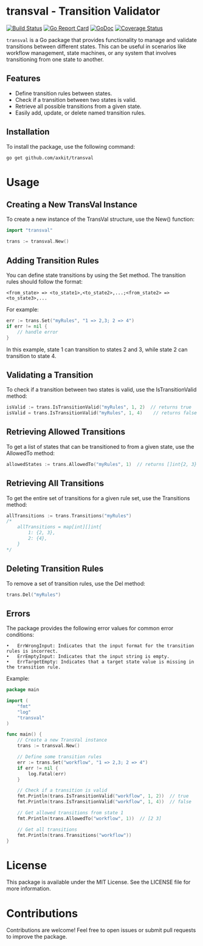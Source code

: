 # transval - Transition Validator

[![Build Status](https://github.com/axkit/transval/actions/workflows/go.yml/badge.svg)](https://github.com/axkit/transval/actions)
[![Go Report Card](https://goreportcard.com/badge/github.com/axkit/transval)](https://goreportcard.com/report/github.com/axkit/transval)
[![GoDoc](https://pkg.go.dev/badge/github.com/axkit/transval)](https://pkg.go.dev/github.com/axkit/transval)
[![Coverage Status](https://coveralls.io/repos/github/axkit/transval/badge.svg?branch=main)](https://coveralls.io/github/axkit/transval?branch=main)

`transval` is a Go package that provides functionality to manage and validate transitions between different states. This can be useful in scenarios like workflow management, state machines, or any system that involves transitioning from one state to another.

## Features

- Define transition rules between states.
- Check if a transition between two states is valid.
- Retrieve all possible transitions from a given state.
- Easily add, update, or delete named transition rules.

## Installation

To install the package, use the following command:

```bash
go get github.com/axkit/transval
```

# Usage

## Creating a New TransVal Instance

To create a new instance of the TransVal structure, use the New() function:
```go
import "transval"

trans := transval.New()
```

## Adding Transition Rules

You can define state transitions by using the Set method. The transition rules should follow the format:
```
<from_state> => <to_state1>,<to_state2>,...;<from_state2> => <to_state3>,...
```

For example:
```go
err := trans.Set("myRules", "1 => 2,3; 2 => 4")
if err != nil {
    // handle error
}
```

In this example, state 1 can transition to states 2 and 3, while state 2 can transition to state 4.

## Validating a Transition

To check if a transition between two states is valid, use the IsTransitionValid method:

```go
isValid := trans.IsTransitionValid("myRules", 1, 2)  // returns true
isValid = trans.IsTransitionValid("myRules", 1, 4)    // returns false
```

## Retrieving Allowed Transitions

To get a list of states that can be transitioned to from a given state, use the AllowedTo method:

```go
allowedStates := trans.AllowedTo("myRules", 1)  // returns []int{2, 3}
```

## Retrieving All Transitions

To get the entire set of transitions for a given rule set, use the Transitions method:
```go
allTransitions := trans.Transitions("myRules")
/*
    allTransitions = map[int][]int{
        1: {2, 3},
        2: {4},
    }
*/
```

## Deleting Transition Rules

To remove a set of transition rules, use the Del method:
```go
trans.Del("myRules")
```

## Errors

The package provides the following error values for common error conditions:

	•	ErrWrongInput: Indicates that the input format for the transition rules is incorrect.
	•	ErrEmptyInput: Indicates that the input string is empty.
	•	ErrTargetEmpty: Indicates that a target state value is missing in the transition rule.

Example:
```go
package main

import (
    "fmt"
    "log"
    "transval"
)

func main() {
    // Create a new TransVal instance
    trans := transval.New()

    // Define some transition rules
    err := trans.Set("workflow", "1 => 2,3; 2 => 4")
    if err != nil {
        log.Fatal(err)
    }

    // Check if a transition is valid
    fmt.Println(trans.IsTransitionValid("workflow", 1, 2))  // true
    fmt.Println(trans.IsTransitionValid("workflow", 1, 4))  // false

    // Get allowed transitions from state 1
    fmt.Println(trans.AllowedTo("workflow", 1))  // [2 3]

    // Get all transitions
    fmt.Println(trans.Transitions("workflow"))
}
```

# License

This package is available under the MIT License. See the LICENSE file for more information.

# Contributions

Contributions are welcome! Feel free to open issues or submit pull requests to improve the package.